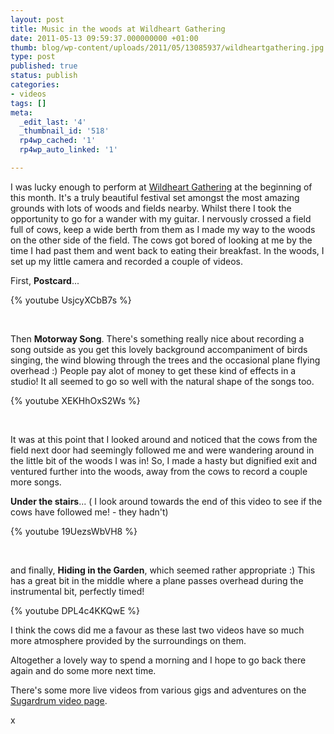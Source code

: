 ```yaml
---
layout: post
title: Music in the woods at Wildheart Gathering
date: 2011-05-13 09:59:37.000000000 +01:00
thumb: blog/wp-content/uploads/2011/05/13085937/wildheartgathering.jpg
type: post
published: true
status: publish
categories:
- videos
tags: []
meta:
  _edit_last: '4'
  _thumbnail_id: '518'
  rp4wp_cached: '1'
  rp4wp_auto_linked: '1'

---
```

<p>I was lucky enough to perform at <a title="Wildheart Gathering" href="http://www.wildheartgathering.com/" target="_blank">Wildheart Gathering</a> at the beginning of this month. It's a truly beautiful festival set amongst the most amazing grounds with lots of woods and fields nearby. Whilst there I took the opportunity to go for a wander with my guitar. I nervously crossed a field full of cows, keep a wide berth from them as I made my way to the woods on the other side of the field. The cows got bored of looking at me by the time I had past them and went back to eating their breakfast. In the woods, I set up my little camera and recorded a couple of videos.</p>

<p>First, <strong>Postcard</strong>...</p>
{% youtube UsjcyXCbB7s %}
<p>&nbsp;</p>

<p>Then <strong>Motorway Song</strong>. There's something really nice about recording a song outside as you get this lovely background accompaniment of birds singing, the wind blowing through the trees and the occasional plane flying overhead :) People pay alot of money to get these kind of effects in a studio! It all seemed to go so well with the natural shape of the songs too.</p>
{% youtube XEKHhOxS2Ws %}
<p>&nbsp;</p>


<p>It was at this point that I looked around and noticed that the cows from the field next door had seemingly followed me and were wandering around in the little bit of the woods I was in! So, I made a hasty but dignified exit and ventured further into the woods, away from the cows to record a couple more songs.</p>
<p><strong>Under the stairs</strong>... ( I look around towards the end of this video to see if the cows have followed me! - they hadn't)</p>
{% youtube 19UezsWbVH8 %}
<p>&nbsp;</p>

<p>and finally, <strong>Hiding in the Garden</strong>, which seemed rather appropriate :) This has a great bit in the middle where a plane passes overhead during the instrumental bit, perfectly timed!</p>
{% youtube DPL4c4KKQwE %}


<p>I think the cows did me a favour as these last two videos have so much more atmosphere provided by the surroundings on them.</p>
<p>Altogether a lovely way to spend a morning and I hope to go back there again and do some more next time.</p>
<p>There's some more live videos from various gigs and adventures on the <a title="Sugardrum videos" href="/videos/">Sugardrum video page</a>.</p>
<p>x</p>
<p>&nbsp;</p>
<p>&nbsp;</p>
